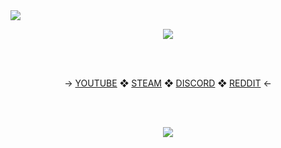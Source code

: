 <img src="https://komarev.com/ghpvc/?username=GrimScythe2001&color=258008">
<p align = "center">
<img src="https://user-images.githubusercontent.com/55135657/136062953-48277e0f-9156-4e7b-b2a6-cdf8d67366bc.gif">
</p>
<br>
<br>
<p align = "center">
→ <a href="https://www.youtube.com/channel/UCLSnc2il5CPMHpe26rIuEPg">YOUTUBE</a> ❖ <a href="https://steamcommunity.com/id/GrimScythe2001">STEAM</a> ❖ <a href="https://discord.gg/v6WxeRzGsv">DISCORD</a> ❖ <a href="https://www.reddit.com/user/GrimScythe2058"> REDDIT</a> ←
</p>
<br>
<br>
<p align = "center">
<img src="https://github-readme-stats.vercel.app/api?username=grimscythe2001&show_icons=true&theme=dark">
</p>
